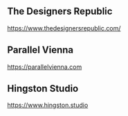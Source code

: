 ## The Designers Republic

https://www.thedesignersrepublic.com/

## Parallel Vienna

https://parallelvienna.com

## Hingston Studio

https://www.hingston.studio